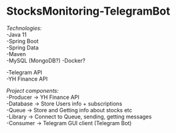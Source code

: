 # StocksMonitoring-TelegramBot

*Technologies:*  
-Java 11  
-Spring Boot  
-Spring Data  
-Maven  
-MySQL (MongoDB?)
-Docker? 
  
-Telegram API  
-YH Finance API  
  
*Project components:*  
-Producer -> YH Finance API  
-Database -> Store Users info + subscriptions  
-Queue -> Store and Getting info about stocks etc  
-Library -> Connect to Queue, sending, getting messages  
-Consumer -> Telegram GUI client (Telegram Bot)  
